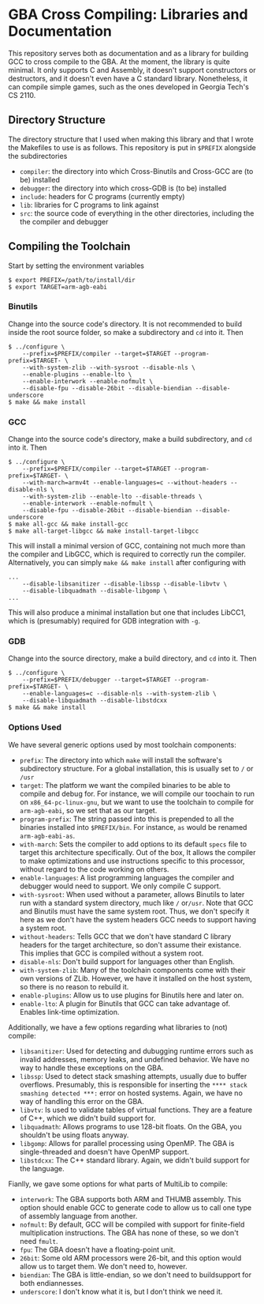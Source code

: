 # GBA Cross Compiling: Libraries and Documentation
This repository serves both as documentation and as a library for building GCC
to cross compile to the GBA. At the moment, the library is quite minimal. It
only supports C and Assembly, it doesn't support constructors or destructors,
and it doesn't even have a C standard library. Nonetheless, it can compile
simple games, such as the ones developed in Georgia Tech's CS 2110.


## Directory Structure
The directory structure that I used when making this library and that I wrote
the Makefiles to use is as follows. This repository is put in `$PREFIX`
alongside the subdirectories
 * `compiler`: the directory into which Cross-Binutils and Cross-GCC are
               (to be) installed
 * `debugger`: the directory into which cross-GDB is (to be) installed
 * `include`: headers for C programs (currently empty)
 * `lib`: libraries for C programs to link against
 * `src`: the source code of everything in the other directories, including the
          the compiler and debugger


## Compiling the Toolchain
Start by setting the environment variables
```
$ export PREFIX=/path/to/install/dir
$ export TARGET=arm-agb-eabi
```

### Binutils
Change into the source code's directory. It is not recommended to build inside
the root source folder, so make a subdirectory and `cd` into it. Then 
```
$ ../configure \
    --prefix=$PREFIX/compiler --target=$TARGET --program-prefix=$TARGET- \
    --with-system-zlib --with-sysroot --disable-nls \
    --enable-plugins --enable-lto \
    --enable-interwork --enable-nofmult \
    --disable-fpu --disable-26bit --disable-biendian --disable-underscore 
$ make && make install
```

### GCC
Change into the source code's directory, make a build subdirectory, and `cd`
into it. Then
```
$ ../configure \
    --prefix=$PREFIX/compiler --target=$TARGET --program-prefix=$TARGET- \
    --with-march=armv4t --enable-languages=c --without-headers --disable-nls \
    --with-system-zlib --enable-lto --disable-threads \
    --enable-interwork --enable-nofmult \
    --disable-fpu --disable-26bit --disable-biendian --disable-underscore
$ make all-gcc && make install-gcc
$ make all-target-libgcc && make install-target-libgcc
```
This will install a minimal version of GCC, containing not much more than the
compiler and LibGCC, which is required to correctly run the compiler.
Alternatively, you can simply `make && make install` after configuring with
```
...
    --disable-libsanitizer --disable-libssp --disable-libvtv \
    --disable-libquadmath --disable-libgomp \
...
```
This will also produce a minimal installation but one that includes LibCC1,
which is (presumably) required for GDB integration with `-g`.

### GDB
Change into the source directory, make a build directory, and `cd` into it. Then
```
$ ../configure \
    --prefix=$PREFIX/debugger --target=$TARGET --program-prefix=$TARGET- \
    --enable-languages=c --disable-nls --with-system-zlib \
    --disable-libquadmath --disable-libstdcxx
$ make && make install
```

### Options Used
We have several generic options used by most toolchain components:
 * `prefix`: The directory into which `make` will install the software's
             subdirectory structure. For a global installation, this is usually
             set to `/` or `/usr`
 * `target`: The platform we want the compiled binaries to be able to compile
             and debug for. For instance, we will compile our toochain to run on
             `x86_64-pc-linux-gnu`, but we want to use the toolchain to compile
             for `arm-agb-eabi`, so we set that as our target.
 * `program-prefix`: The string passed into this is prepended to all the
                     binaries installed into `$PREFIX/bin`. For instance, `as`
                     would be renamed `arm-agb-eabi-as`.
 * `with-march`: Sets the compiler to add options to its default `specs` file to
                 target this architecture specifically. Out of the box, It
                 allows the compiler to make optimizations and use instructions
                 specific to this processor, without regard to the code working
                 on others.
 * `enable-languages`: A list programming languages the compiler and debugger
                       would need to support. We only compile C support.
 * `with-sysroot`: When used without a parameter, allows Binutils to later run
                   with a standard system directory, much like `/` or`/usr`.
                   Note that GCC and Binutils must have the same system root.
                   Thus, we don't specify it here as we don't have the system
                   headers GCC needs to support having a system root.
 * `without-headers`: Tells GCC that we don't have standard C library headers
                      for the target architecture, so don't assume their
                      existance. This implies that GCC is compiled without a
                      system root.
 * `disable-nls`: Don't build support for languages other than English.
 * `with-system-zlib`: Many of the toolchain components come with their own
                       versions of ZLib. However, we have it installed on the
                       host system, so there is no reason to rebuild it.
 * `enable-plugins`: Allow us to use plugins for Binutils here and later on.
 * `enable-lto`: A plugin for Binutils that GCC can take advantage of. Enables
                 link-time optimization.

Additionally, we have a few options regarding what libraries to (not) compile:
 * `libsanitizer`: Used for detecting and dubugging runtime errors such as
                   invalid addresses, memory leaks, and undefined behavior. We
                   have no way to handle these exceptions on the GBA.
 * `libssp`: Used to detect stack smashing attempts, usually due to buffer
             overflows. Presumably, this is responsible for inserting the 
             `**** stack smashing detected ***:` error on hosted systems. Again,
             we have no way of handling this error on the GBA.
 * `libvtv`: Is used to validate tables of virtual functions. They are a feature
             of C++, which we didn't build support for.
 * `libquadmath`: Allows programs to use 128-bit floats. On the GBA, you
                  shouldn't be using floats anyway.
 * `libgomp`: Allows for parallel processing using OpenMP. The GBA is
              single-threaded and doesn't have OpenMP support.
 * `libstdcxx`: The C++ standard library. Again, we didn't build support for the
                language.

Fianlly, we gave some options for what parts of MultiLib to compile:
 * `interwork`: The GBA supports both ARM and THUMB assembly. This option
                should enable GCC to generate code to allow us to call one type 
                of assembly language from another.
 * `nofmult`: By default, GCC will be compiled with support for finite-field
              multiplication instructions. The GBA has none of these, so we
              don't need `fmult`.
 * `fpu`: The GBA doesn't have a floating-point unit.
 * `26bit`: Some old ARM processors were 26-bit, and this option would allow us
                 to target them. We don't need to, however.
 * `biendian`: The GBA is little-endian, so we don't need to buildsupport for
               both endiannesses.
 * `underscore`: I don't know what it is, but I don't think we need it.

